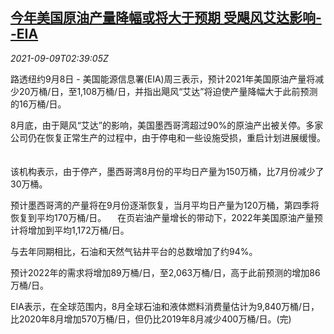 <!--1631156462000-->
[今年美国原油产量降幅或将大于预期 受飓风艾达影响--EIA](https://cn.reuters.com/article/us-eia-oil-production-0909-idCNKBS2G506I)
------

<div><i>2021-09-09T02:39:05Z</i></div><p>路透纽约9月8日 - 美国能源信息署(EIA)周三表示，预计2021年美国原油产量将减少20万桶/日，至1,108万桶/日，并指出飓风“艾达”将迫使产量降幅大于此前预测的16万桶/日。</p><p>8月底，由于飓风“艾达”的影响，美国墨西哥湾超过90%的原油产出被关停。多家公司仍在恢复正常生产的过程中，由于停电和一些设施受损，重启计划进展缓慢。 　</p><p>该机构表示，由于停产，墨西哥湾8月份的平均日产量为150万桶，比7月份减少了30万桶。 　</p><p>预计墨西哥湾的产量将在9月份逐渐恢复，当月平均日产量为120万桶，第四季将恢复到平均170万桶/日。 　在页岩油产量增长的带动下，2022年美国原油产量预计将增加到平均1,172万桶/日。</p><p>与去年同期相比，石油和天然气钻井平台的总数增加了约94%。</p><p>预计2022年的需求将增加89万桶/日，至2,063万桶/日，高于此前预测的增加86万桶/日。</p><p>EIA表示，在全球范围内，8月全球石油和液体燃料消费量估计为9,840万桶/日，比2020年8月增加570万桶/日，但仍比2019年8月减少400万桶/日。(完)</p>
